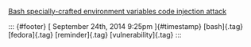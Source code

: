 [Bash specially-crafted environment variables code injection
attack](%20https://t.umblr.com/redirect?z=https%3A%2F%2Fsecurityblog.redhat.com%2F2014%2F09%2F24%2Fbash-specially-crafted-environment-variables-code-injection-attack%2F&t=MmY0MDgxNWRlYTM5OTM3MzQ4Mjk1YTAzZTMxNWZmZjRlNzE3ZDlkOSw2R1JMaUh4QQ%3D%3D&b=t%3Af-JKqRHWTpWK1DKXwqj3Yg&p=https%3A%2F%2Fdummdida.tumblr.com%2Fpost%2F98325873565%2Fbash-specially-crafted-environment-variables-code&m=1)

::: {#footer}
[ September 24th, 2014 9:25pm ]{#timestamp} [bash]{.tag} [fedora]{.tag}
[reminder]{.tag} [vulnerability]{.tag}
:::
